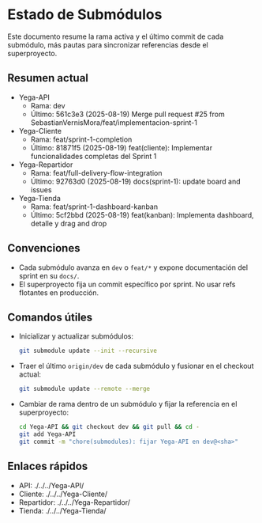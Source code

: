 # Estado de Submódulos

Este documento resume la rama activa y el último commit de cada submódulo, más pautas para sincronizar referencias desde el superproyecto.

## Resumen actual

- Yega-API
  - Rama: dev
  - Último: 561c3e3 (2025-08-19) Merge pull request #25 from SebastianVernisMora/feat/implementacion-sprint-1
- Yega-Cliente
  - Rama: feat/sprint-1-completion
  - Último: 81871f5 (2025-08-19) feat(cliente): Implementar funcionalidades completas del Sprint 1
- Yega-Repartidor
  - Rama: feat/full-delivery-flow-integration
  - Último: 92763d0 (2025-08-19) docs(sprint-1): update board and issues
- Yega-Tienda
  - Rama: feat/sprint-1-dashboard-kanban
  - Último: 5cf2bbd (2025-08-19) feat(kanban): Implementa dashboard, detalle y drag and drop

## Convenciones

- Cada submódulo avanza en `dev` o `feat/*` y expone documentación del sprint en su `docs/`.
- El superproyecto fija un commit específico por sprint. No usar refs flotantes en producción.

## Comandos útiles

- Inicializar y actualizar submódulos:
  ```bash
  git submodule update --init --recursive
  ```
- Traer el último `origin/dev` de cada submódulo y fusionar en el checkout actual:
  ```bash
  git submodule update --remote --merge
  ```
- Cambiar de rama dentro de un submódulo y fijar la referencia en el superproyecto:
  ```bash
  cd Yega-API && git checkout dev && git pull && cd -
  git add Yega-API
  git commit -m "chore(submodules): fijar Yega-API en dev@<sha>"
  ```

## Enlaces rápidos

- API: ./../../Yega-API/
- Cliente: ./../../Yega-Cliente/
- Repartidor: ./../../Yega-Repartidor/
- Tienda: ./../../Yega-Tienda/
